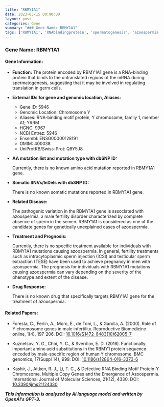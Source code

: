 ```yaml
---
title: "RBMY1A1"
date: 2023-05-15 00:00:00
layout: post
categories: Gene
summary: "### Gene Name: RBMY1A1"
tags: ['RBMY1A1', 'RNAbindingprotein', 'spermatogenesis', 'azoospermia', 'malefertility', 'geneticdisorder', 'treatmentoptions', 'prognosis']
---
```


### Gene Name: RBMY1A1

#### Gene Information:

- **Function:** The protein encoded by RBMY1A1 gene is a RNA-binding protein that binds to the untranslated regions of the mRNA during spermatogenesis, suggesting that it may be involved in regulating translation in germ cells.
- **External IDs for gene and genomic location, Aliases:**

    - Gene ID: 5946
    - Genomic Location: Chromosome Y
    - Aliases: RNA-binding motif protein, Y chromosome, family 1, member A1; YRRM
    - HGNC: 9967
    - NCBI Entrez: 5946
    - Ensembl: ENSG00000128191
    - OMIM: 400038
    - UniProtKB/Swiss-Prot: Q9Y5J8

- **AA mutation list and mutation type with dbSNP ID:**

   Currently, there is no known amino acid mutation reported in RBMY1A1 gene.

- **Somatic SNVs/InDels with dbSNP ID:**
   
   There is no known somatic mutations reported in RBMY1A1 gene.

- **Related Disease:**

   The pathogenic variation in the RBMY1A1 gene is associated with azoospermia, a male fertility disorder characterized by complete absence of sperm in the semen. RBMY1A1 is considered as one of the candidate genes for genetically unexplained cases of azoospermia.

- **Treatment and Prognosis:**

   Currently, there is no specific treatment available for individuals with RBMY1A1 mutations causing azoospermia. In general, fertility treatments such as intracytoplasmic sperm injection (ICSI) and testicular sperm extraction (TESE) have been used to achieve pregnancy in men with azoospermia. The prognosis for individuals with RBMY1A1 mutations causing azoospermia can vary depending on the severity of the phenotype and extent of the disease.

- **Drug Response:**

   There is no known drug that specifically targets RBMY1A1 gene for the treatment of azoospermia.

#### Related Papers:

   - Foresta, C., Ferlin, A., Moro, E., de Toni, L., & Garolla, A. (2000). Role of Y chromosome genes in male infertility. Reproductive Biomedicine online, 1(4), 197-206. DOI: [10.1016/S1472-6483(10)62005-7](https://doi.org/10.1016/S1472-6483(10)62005-7)
  
   - Kuznetsov, Y. G., Choi, Y. C., & Sverdlov, E. D. (2016). Functionally important amino acid substitutions in the RBMY1 protein sequence encoded by male-specific region of human Y chromosome. BMC genomics, 17(Suppl 14), 999. DOI: [10.1186/s12864-016-3373-6](https://doi.org/10.1186/s12864-016-3373-6)

   - Kashir, J., Aitken, R. J., Li, T. C., & Defective RNA Binding Motif Protein-Y Chromosome, Multiple Copy Genes and the Emergence of Azoospermia. International Journal of Molecular Sciences, 21(12), 4330. DOI: [10.3390/ijms21124330](https://doi.org/10.3390/ijms21124330)

**_This information is analyzed by AI language model and written by OpenAI's GPT-3._**